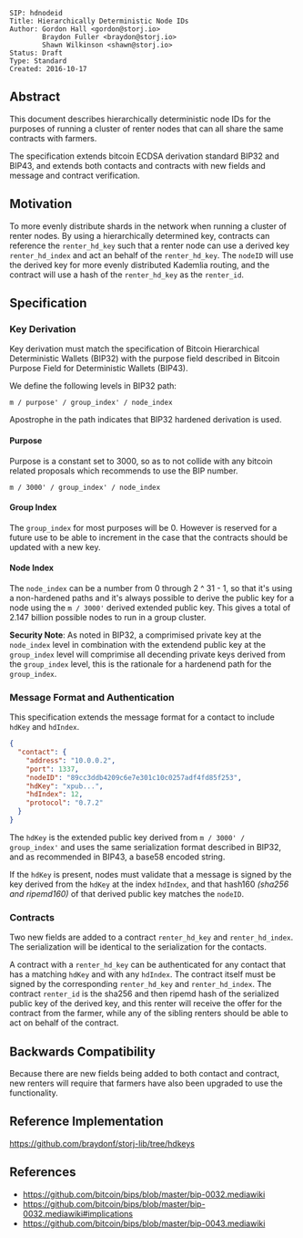 ```
SIP: hdnodeid
Title: Hierarchically Deterministic Node IDs
Author: Gordon Hall <gordon@storj.io>
        Braydon Fuller <braydon@storj.io>
        Shawn Wilkinson <shawn@storj.io>
Status: Draft
Type: Standard
Created: 2016-10-17
```

Abstract
--------

This document describes hierarchically deterministic node IDs for the purposes of running a cluster of renter nodes that can all share the same contracts with farmers.

The specification extends bitcoin ECDSA derivation standard BIP32 and BIP43, and extends both contacts and contracts with new fields and message and contract verification.

Motivation
----------

To more evenly distribute shards in the network when running a cluster of renter nodes. By using a hierarchically determined key, contracts can reference the `renter_hd_key` such that a renter node can use a derived key `renter_hd_index` and act an behalf of the `renter_hd_key`. The `nodeID` will use the derived key for more evenly distributed Kademlia routing, and the contract will use a hash of the `renter_hd_key` as the `renter_id`.

Specification
-------------

### Key Derivation

Key derivation must match the specification of Bitcoin Hierarchical Deterministic Wallets (BIP32) with the purpose field described in Bitcoin Purpose Field for Deterministic Wallets (BIP43).

We define the following levels in BIP32 path:

```
m / purpose' / group_index' / node_index
```

Apostrophe in the path indicates that BIP32 hardened derivation is used.

#### Purpose

Purpose is a constant set to 3000, so as to not collide with any bitcoin related proposals which recommends to use the BIP number.

```
m / 3000' / group_index' / node_index
```

#### Group Index

The `group_index` for most purposes will be 0. However is reserved for a future use to be able to increment in the case that the contracts should be updated with a new key.

#### Node Index

The `node_index` can be a number from 0 through 2 ^ 31 - 1, so that it's using a non-hardened paths and it's always possible to derive the public key for a node using the `m / 3000'` derived extended public key. This gives a total of 2.147 billion possible nodes to run in a group cluster.

**Security Note**: As noted in BIP32, a comprimised private key at the `node_index` level in combination with the extendend public key at the `group_index` level will comprimise all decending private keys derived from the `group_index` level, this is the rationale for a hardenend path for the `group_index`.

### Message Format and Authentication

This specification extends the message format for a contact to include `hdKey` and `hdIndex`.

```json
{
  "contact": {
    "address": "10.0.0.2",
    "port": 1337,
    "nodeID": "89cc3ddb4209c6e7e301c10c0257adf4fd85f253",
    "hdKey": "xpub...",
    "hdIndex": 12,
    "protocol": "0.7.2"
  }
}
```

The `hdKey` is the extended public key derived from `m / 3000' / group_index'` and uses the same serialization format described in BIP32, and as recommended in BIP43, a base58 encoded string.

If the `hdKey` is present, nodes must validate that a message is signed by the key derived from the `hdKey` at the index `hdIndex`, and that hash160 *(sha256 and ripemd160)* of that derived public key matches the `nodeID`.

### Contracts

Two new fields are added to a contract `renter_hd_key` and `renter_hd_index`. The serialization will be identical to the serialization for the contacts.

A contract with a `renter_hd_key` can be authenticated for any contact that has a matching `hdKey` and with any `hdIndex`. The contract itself must be signed by the corresponding `renter_hd_key` and `renter_hd_index`. The contract `renter_id` is the sha256 and then ripemd hash of the serialized public key of the derived key, and this renter will receive the offer for the contract from the farmer, while any of the sibling renters should be able to act on behalf of the contract.

Backwards Compatibility
----------------------

Because there are new fields being added to both contact and contract, new renters will require that farmers have also been upgraded to use the functionality.

Reference Implementation
-----------------------

https://github.com/braydonf/storj-lib/tree/hdkeys

References
-------------
- https://github.com/bitcoin/bips/blob/master/bip-0032.mediawiki
- https://github.com/bitcoin/bips/blob/master/bip-0032.mediawiki#implications
- https://github.com/bitcoin/bips/blob/master/bip-0043.mediawiki